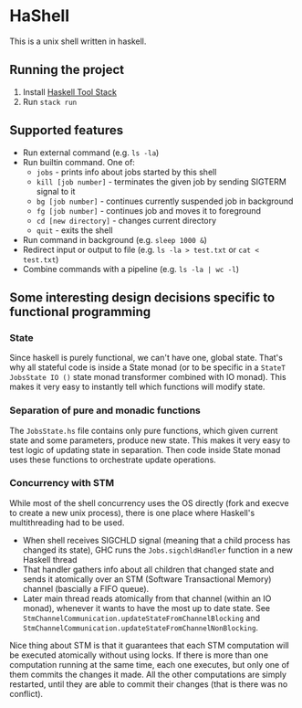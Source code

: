# HaShell

This is a unix shell written in haskell. 

## Running the project

1. Install [Haskell Tool Stack](https://docs.haskellstack.org/en/stable/)
2. Run `stack run`

## Supported features
- Run external command (e.g. `ls -la`)
- Run builtin command. One of:
  - `jobs` - prints info about jobs started by this shell
  - `kill [job number]` - terminates the given job by sending SIGTERM signal to it
  - `bg [job number]` - continues currently suspended job in background
  - `fg [job number]` - continues job and moves it to foreground
  - `cd [new directory]` - changes current directory
  - `quit` - exits the shell
- Run command in background (e.g. `sleep 1000 &`)
- Redirect input or output to file (e.g. `ls -la > test.txt` or `cat < test.txt`)
- Combine commands with a pipeline (e.g. `ls -la | wc -l`)


## Some interesting design decisions specific to functional programming

### State
Since haskell is purely functional, we can't have one, global state. That's why all stateful code is inside a State monad (or to be specific in a `StateT JobsState IO ()` state monad transformer combined with IO monad). This makes it very easy to instantly tell which functions will modify state.

### Separation of pure and monadic functions
The `JobsState.hs` file contains only pure functions, which given current state and some parameters, produce new state. This makes it very easy to test logic of updating state in separation. Then code inside State monad uses these functions to orchestrate update operations.

### Concurrency with STM
While most of the shell concurrency uses the OS directly (fork and execve to create a new unix process), there is one place where Haskell's multithreading had to be used. 

- When shell receives SIGCHLD signal (meaning that a child process has changed its state), GHC runs the `Jobs.sigchldHandler` function in a new Haskell thread
- That handler gathers info about all children that changed state and sends it atomically over an STM (Software Transactional Memory) channel (bascially a FIFO queue).
- Later main thread reads atomically from that channel (within an IO monad), whenever it wants to have the most up to date state. See `StmChannelCommunication.updateStateFromChannelBlocking` and `StmChannelCommunication.updateStateFromChannelNonBlocking`.

Nice thing about STM is that it guarantees that each STM computation will be executed atomically without using locks. If there is more than one computation running at the same time, each one executes, but only one of them commits the changes it made. All the other computations are simply restarted, until they are able to commit their changes (that is there was no conflict).